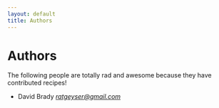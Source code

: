 ```yaml
---
layout: default
title: Authors
---
```


# Authors

The following people are totally rad and awesome because they have contributed recipes!

* David Brady *ratgeyser@gmail.com*